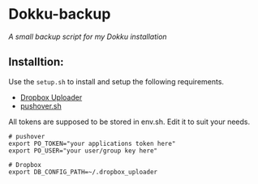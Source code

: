 # Dokku-backup
*A small backup script for my Dokku installation*

## Installtion:
Use the ```setup.sh``` to install and setup the following requirements.

- [Dropbox Uploader](https://github.com/andreafabrizi/Dropbox-Uploader)
- [pushover.sh](https://github.com/jnwatts/pushover.sh.git)

All tokens are supposed to be stored in env.sh. Edit it to suit your needs.
```
# pushover
export PO_TOKEN="your applications token here"
export PO_USER="your user/group key here"

# Dropbox
export DB_CONFIG_PATH=~/.dropbox_uploader
```
